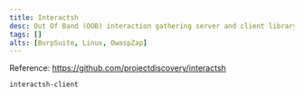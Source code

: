 ```yaml
---
title: Interactsh
desc: Out Of Band (OOB) interaction gathering server and client library.
tags: []
alts: [BurpSuite, Linux, OwaspZap]
---
```


Reference:
<a href="https://github.com/projectdiscovery/interactsh" target="_blank" rel="noopener noreferrer">
    https://github.com/projectdiscovery/interactsh
</a>

```sh
interactsh-client
```